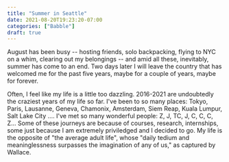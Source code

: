 ```yaml
---
title: "Summer in Seattle"
date: 2021-08-20T19:23:20-07:00
categories: ["Babble"]
draft: true
---
```


August has been busy -- hosting friends, solo backpacking, flying to NYC on a whim, clearing out my belongings  -- and amid all these, inevitably, summer has come to an end. Two days later I will leave the country that has welcomed me for the past five years, maybe for a couple of years, maybe for forever.

Often, I feel like my life is a little too dazzling. 2016-2021 are undoubtedly the craziest years of my life so far. I've been to so many places: Tokyo, Paris, Lausanne, Geneva, Chamonix, Amsterdam, Siem Reap, Kuala Lumpur, Salt Lake City .... I've met so many wonderful people: Z, J, TC, J, C, C, C, Z... Some of these journeys are because of courses, research, internships, some just because I am extremely priviledged and I decided to go. My life is the opposite of "the average adult life", whose "daily tedium and meaninglessness surpasses the imagination of any of us," as captured by Wallace. 




